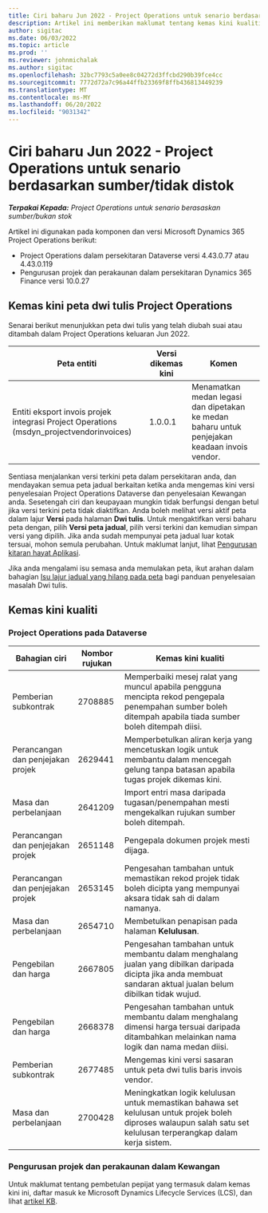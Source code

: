 ```yaml
---
title: Ciri baharu Jun 2022 - Project Operations untuk senario berdasarkan sumber/tidak distok
description: Artikel ini memberikan maklumat tentang kemas kini kualiti yang tersedia dalam keluaran Jun 2022 bagi Microsoft Dynamics 365 Project Operations untuk senario berasaskan sumber/bukan stok.
author: sigitac
ms.date: 06/03/2022
ms.topic: article
ms.prod: ''
ms.reviewer: johnmichalak
ms.author: sigitac
ms.openlocfilehash: 32bc7793c5a0ee8c04272d3ffcbd290b39fce4cc
ms.sourcegitcommit: 7772d72a7c96a44ffb23369f8ffb436813449239
ms.translationtype: MT
ms.contentlocale: ms-MY
ms.lasthandoff: 06/20/2022
ms.locfileid: "9031342"
---
```

# <a name="whats-new-june-2022---project-operations-for-resourcenon-stocked-based-scenarios"></a>Ciri baharu Jun 2022 - Project Operations untuk senario berdasarkan sumber/tidak distok

_**Terpakai Kepada:** Project Operations untuk senario berasaskan sumber/bukan stok_

Artikel ini digunakan pada komponen dan versi Microsoft Dynamics 365 Project Operations berikut:

- Project Operations dalam persekitaran Dataverse versi 4.43.0.77 atau 4.43.0.119
- Pengurusan projek dan perakaunan dalam persekitaran Dynamics 365 Finance versi 10.0.27

## <a name="project-operations-dual-write-maps-updates"></a>Kemas kini peta dwi tulis Project Operations

Senarai berikut menunjukkan peta dwi tulis yang telah diubah suai atau ditambah dalam Project Operations keluaran Jun 2022.

| Peta entiti | Versi dikemas kini | Komen |
| --- | --- | --- |
| Entiti eksport invois projek integrasi Project Operations (msdyn_projectvendorinvoices) | 1.0.0.1 | Menamatkan medan legasi dan dipetakan ke medan baharu untuk penjejakan keadaan invois vendor. |

Sentiasa menjalankan versi terkini peta dalam persekitaran anda, dan mendayakan semua peta jadual berkaitan ketika anda mengemas kini versi penyelesaian Project Operations Dataverse dan penyelesaian Kewangan anda. Sesetengah ciri dan keupayaan mungkin tidak berfungsi dengan betul jika versi terkini peta tidak diaktifkan. Anda boleh melihat versi aktif peta dalam lajur **Versi** pada halaman **Dwi tulis**. Untuk mengaktifkan versi baharu peta dengan, pilih **Versi peta jadual**, pilih versi terkini dan kemudian simpan versi yang dipilih. Jika anda sudah mempunyai peta jadual luar kotak tersuai, mohon semula perubahan. Untuk maklumat lanjut, lihat [Pengurusan kitaran hayat Aplikasi](/dynamics365/fin-ops-core/dev-itpro/data-entities/dual-write/app-lifecycle-management).

Jika anda mengalami isu semasa anda memulakan peta, ikut arahan dalam bahagian [Isu lajur jadual yang hilang pada peta](/dynamics365/fin-ops-core/dev-itpro/data-entities/dual-write/dual-write-troubleshooting-finops-upgrades#missing-table-columns-issue-on-maps) bagi panduan penyelesaian masalah Dwi tulis.

## <a name="quality-updates"></a>Kemas kini kualiti

### <a name="project-operations-on-dataverse"></a>Project Operations pada Dataverse

| Bahagian ciri | Nombor rujukan | Kemas kini kualiti |
| --- | --- | --- |
| Pemberian subkontrak | 2708885 | Memperbaiki mesej ralat yang muncul apabila pengguna mencipta rekod pengepala penempahan sumber boleh ditempah apabila tiada sumber boleh ditempah diisi. |
| Perancangan dan penjejakan projek | 2629441 | Memperbetulkan aliran kerja yang mencetuskan logik untuk membantu dalam mencegah gelung tanpa batasan apabila tugas projek dikemas kini. |
| Masa dan perbelanjaan | 2641209 | Import entri masa daripada tugasan/penempahan mesti mengekalkan rujukan sumber boleh ditempah. |
| Perancangan dan penjejakan projek | 2651148 | Pengepala dokumen projek mesti dijaga.|
| Perancangan dan penjejakan projek | 2653145 | Pengesahan tambahan untuk memastikan rekod projek tidak boleh dicipta yang mempunyai aksara tidak sah di dalam namanya. |
| Masa dan perbelanjaan | 2654710 | Membetulkan penapisan pada halaman **Kelulusan**. |
| Pengebilan dan harga | 2667805 | Pengesahan tambahan untuk membantu dalam menghalang jualan yang dibilkan daripada dicipta jika anda membuat sandaran aktual jualan belum dibilkan tidak wujud. |
| Pengebilan dan harga | 2668378 | Pengesahan tambahan untuk membantu dalam menghalang dimensi harga tersuai daripada ditambahkan melainkan nama logik dan nama medan diisi. |
| Pemberian subkontrak | 2677485 | Mengemas kini versi sasaran untuk peta dwi tulis baris invois vendor. |
| Masa dan perbelanjaan | 2700428 | Meningkatkan logik kelulusan untuk memastikan bahawa set kelulusan untuk projek boleh diproses walaupun salah satu set kelulusan terperangkap dalam kerja sistem. |

### <a name="project-management-and-accounting-in-finance"></a>Pengurusan projek dan perakaunan dalam Kewangan

Untuk maklumat tentang pembetulan pepijat yang termasuk dalam kemas kini ini, daftar masuk ke Microsoft Dynamics Lifecycle Services (LCS), dan lihat [artikel KB](https://fix.lcs.dynamics.com/Issue/Details?bugId=673271).
